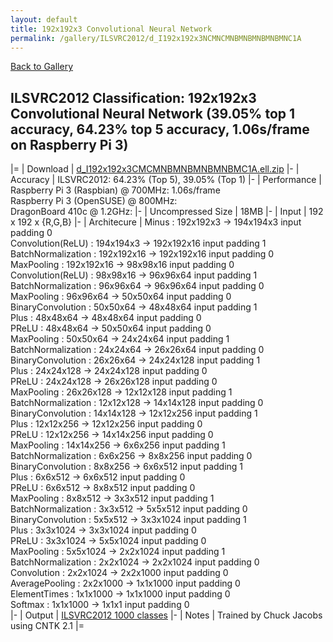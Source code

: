 ```yaml
---
layout: default
title: 192x192x3 Convolutional Neural Network
permalink: /gallery/ILSVRC2012/d_I192x192x3NCMNCMNBMNBMNBMNBMNC1A
---
```


[Back to Gallery](/ELL/gallery)

## ILSVRC2012 Classification: 192x192x3 Convolutional Neural Network (39.05% top 1 accuracy, 64.23% top 5 accuracy, 1.06s/frame on Raspberry Pi 3)

|=
| Download | [d_I192x192x3CMCMNBMNBMNBMNBMC1A.ell.zip](https://github.com/Microsoft/ELL-models/raw/master/models/ILSVRC2012/d_I192x192x3CMCMNBMNBMNBMNBMC1A/d_I192x192x3CMCMNBMNBMNBMNBMC1A.ell.zip)
|-
| Accuracy | ILSVRC2012: 64.23% (Top 5), 39.05% (Top 1) 
|-
| Performance | Raspberry Pi 3 (Raspbian) @ 700MHz: 1.06s/frame<br>Raspberry Pi 3 (OpenSUSE) @ 800MHz: <br>DragonBoard 410c @ 1.2GHz:
|-
| Uncompressed Size | 18MB
|-
| Input | 192 x 192 x {R,G,B}
|-
| Architecure | Minus :  192x192x3  ->  194x194x3  input padding 0<br>Convolution(ReLU) :  194x194x3  ->  192x192x16  input padding 1<br>BatchNormalization :  192x192x16  ->  192x192x16  input padding 0<br>MaxPooling :  192x192x16  ->  98x98x16  input padding 0<br>Convolution(ReLU) :  98x98x16  ->  96x96x64  input padding 1<br>BatchNormalization :  96x96x64  ->  96x96x64  input padding 0<br>MaxPooling :  96x96x64  ->  50x50x64  input padding 0<br>BinaryConvolution :  50x50x64  ->  48x48x64  input padding 1<br>Plus :  48x48x64  ->  48x48x64  input padding 0<br>PReLU :  48x48x64  ->  50x50x64  input padding 0<br>MaxPooling :  50x50x64  ->  24x24x64  input padding 1<br>BatchNormalization :  24x24x64  ->  26x26x64  input padding 0<br>BinaryConvolution :  26x26x64  ->  24x24x128  input padding 1<br>Plus :  24x24x128  ->  24x24x128  input padding 0<br>PReLU :  24x24x128  ->  26x26x128  input padding 0<br>MaxPooling :  26x26x128  ->  12x12x128  input padding 1<br>BatchNormalization :  12x12x128  ->  14x14x128  input padding 0<br>BinaryConvolution :  14x14x128  ->  12x12x256  input padding 1<br>Plus :  12x12x256  ->  12x12x256  input padding 0<br>PReLU :  12x12x256  ->  14x14x256  input padding 0<br>MaxPooling :  14x14x256  ->  6x6x256  input padding 1<br>BatchNormalization :  6x6x256  ->  8x8x256  input padding 0<br>BinaryConvolution :  8x8x256  ->  6x6x512  input padding 1<br>Plus :  6x6x512  ->  6x6x512  input padding 0<br>PReLU :  6x6x512  ->  8x8x512  input padding 0<br>MaxPooling :  8x8x512  ->  3x3x512  input padding 1<br>BatchNormalization :  3x3x512  ->  5x5x512  input padding 0<br>BinaryConvolution :  5x5x512  ->  3x3x1024  input padding 1<br>Plus :  3x3x1024  ->  3x3x1024  input padding 0<br>PReLU :  3x3x1024  ->  5x5x1024  input padding 0<br>MaxPooling :  5x5x1024  ->  2x2x1024  input padding 1<br>BatchNormalization :  2x2x1024  ->  2x2x1024  input padding 0<br>Convolution :  2x2x1024  ->  2x2x1000  input padding 0<br>AveragePooling :  2x2x1000  ->  1x1x1000  input padding 0<br>ElementTimes :  1x1x1000  ->  1x1x1000  input padding 0<br>Softmax :  1x1x1000  ->  1x1x1  input padding 0<br>
|-
| Output | [ILSVRC2012 1000 classes](https://github.com/Microsoft/ELL-models/raw/master/models/ILSVRC2012/ILSVRC2012_labels.txt)
|-
| Notes | Trained by Chuck Jacobs using CNTK 2.1
|=
